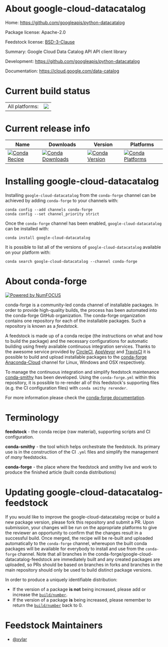About google-cloud-datacatalog
==============================

Home: https://github.com/googleapis/python-datacatalog

Package license: Apache-2.0

Feedstock license: [BSD-3-Clause](https://github.com/conda-forge/google-cloud-datacatalog-feedstock/blob/master/LICENSE.txt)

Summary: Google Cloud Data Catalog API API client library

Development: https://github.com/googleapis/python-datacatalog

Documentation: https://cloud.google.com/data-catalog

Current build status
====================


<table><tr><td>All platforms:</td>
    <td>
      <a href="https://dev.azure.com/conda-forge/feedstock-builds/_build/latest?definitionId=12017&branchName=master">
        <img src="https://dev.azure.com/conda-forge/feedstock-builds/_apis/build/status/google-cloud-datacatalog-feedstock?branchName=master">
      </a>
    </td>
  </tr>
</table>

Current release info
====================

| Name | Downloads | Version | Platforms |
| --- | --- | --- | --- |
| [![Conda Recipe](https://img.shields.io/badge/recipe-google--cloud--datacatalog-green.svg)](https://anaconda.org/conda-forge/google-cloud-datacatalog) | [![Conda Downloads](https://img.shields.io/conda/dn/conda-forge/google-cloud-datacatalog.svg)](https://anaconda.org/conda-forge/google-cloud-datacatalog) | [![Conda Version](https://img.shields.io/conda/vn/conda-forge/google-cloud-datacatalog.svg)](https://anaconda.org/conda-forge/google-cloud-datacatalog) | [![Conda Platforms](https://img.shields.io/conda/pn/conda-forge/google-cloud-datacatalog.svg)](https://anaconda.org/conda-forge/google-cloud-datacatalog) |

Installing google-cloud-datacatalog
===================================

Installing `google-cloud-datacatalog` from the `conda-forge` channel can be achieved by adding `conda-forge` to your channels with:

```
conda config --add channels conda-forge
conda config --set channel_priority strict
```

Once the `conda-forge` channel has been enabled, `google-cloud-datacatalog` can be installed with:

```
conda install google-cloud-datacatalog
```

It is possible to list all of the versions of `google-cloud-datacatalog` available on your platform with:

```
conda search google-cloud-datacatalog --channel conda-forge
```


About conda-forge
=================

[![Powered by
NumFOCUS](https://img.shields.io/badge/powered%20by-NumFOCUS-orange.svg?style=flat&colorA=E1523D&colorB=007D8A)](https://numfocus.org)

conda-forge is a community-led conda channel of installable packages.
In order to provide high-quality builds, the process has been automated into the
conda-forge GitHub organization. The conda-forge organization contains one repository
for each of the installable packages. Such a repository is known as a *feedstock*.

A feedstock is made up of a conda recipe (the instructions on what and how to build
the package) and the necessary configurations for automatic building using freely
available continuous integration services. Thanks to the awesome service provided by
[CircleCI](https://circleci.com/), [AppVeyor](https://www.appveyor.com/)
and [TravisCI](https://travis-ci.com/) it is possible to build and upload installable
packages to the [conda-forge](https://anaconda.org/conda-forge)
[Anaconda-Cloud](https://anaconda.org/) channel for Linux, Windows and OSX respectively.

To manage the continuous integration and simplify feedstock maintenance
[conda-smithy](https://github.com/conda-forge/conda-smithy) has been developed.
Using the ``conda-forge.yml`` within this repository, it is possible to re-render all of
this feedstock's supporting files (e.g. the CI configuration files) with ``conda smithy rerender``.

For more information please check the [conda-forge documentation](https://conda-forge.org/docs/).

Terminology
===========

**feedstock** - the conda recipe (raw material), supporting scripts and CI configuration.

**conda-smithy** - the tool which helps orchestrate the feedstock.
                   Its primary use is in the construction of the CI ``.yml`` files
                   and simplify the management of *many* feedstocks.

**conda-forge** - the place where the feedstock and smithy live and work to
                  produce the finished article (built conda distributions)


Updating google-cloud-datacatalog-feedstock
===========================================

If you would like to improve the google-cloud-datacatalog recipe or build a new
package version, please fork this repository and submit a PR. Upon submission,
your changes will be run on the appropriate platforms to give the reviewer an
opportunity to confirm that the changes result in a successful build. Once
merged, the recipe will be re-built and uploaded automatically to the
`conda-forge` channel, whereupon the built conda packages will be available for
everybody to install and use from the `conda-forge` channel.
Note that all branches in the conda-forge/google-cloud-datacatalog-feedstock are
immediately built and any created packages are uploaded, so PRs should be based
on branches in forks and branches in the main repository should only be used to
build distinct package versions.

In order to produce a uniquely identifiable distribution:
 * If the version of a package **is not** being increased, please add or increase
   the [``build/number``](https://docs.conda.io/projects/conda-build/en/latest/resources/define-metadata.html#build-number-and-string).
 * If the version of a package **is** being increased, please remember to return
   the [``build/number``](https://docs.conda.io/projects/conda-build/en/latest/resources/define-metadata.html#build-number-and-string)
   back to 0.

Feedstock Maintainers
=====================

* [@xylar](https://github.com/xylar/)

